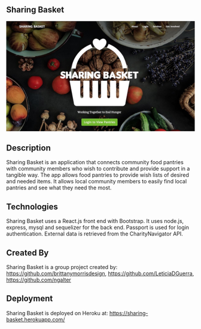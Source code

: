 ## Sharing Basket
<img width="1000" alt="sharingbasket" src="https://github.com/ngalter/sharingbasket/blob/master/client/public/assets/sharingbasketimg.jpg">

## Description
Sharing Basket is an application that connects community food pantries with community members who wish to contribute and provide support in a tangible way.  The app allows food pantries to provide wish lists of desired and needed items.  It allows local community members to easily find local pantries and see what they need the most.

## Technologies
Sharing Basket uses a React.js front end with Bootstrap.  It uses node.js, express, mysql and sequelizer for the back end.  Passport is used for login authentication.  External data is retrieved from the CharityNavigator API.

## Created By
Sharing Basket is a group project created by:
https://github.com/brittanymorrisdesign,
https://github.com/LeticiaDGuerra,
https://github.com/ngalter

## Deployment
Sharing Basket is deployed on Heroku at:
https://sharing-basket.herokuapp.com/
